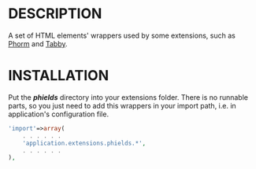 DESCRIPTION
===========
A set of HTML elements' wrappers used by some extensions, such as [Phorm](http://www.github.com/oct8cat/yii-phorm)
and [Tabby](http://www.github.com/oct8cat/yii-tabby).

INSTALLATION
============
Put the ***phields*** directory into your extensions folder.
There is no runnable parts, so you just need to add this wrappers in your import
path, i.e. in application's configuration file.

```PHP
'import'=>array(
    . . . . . .
    'application.extensions.phields.*',
    . . . . . .
),
```
